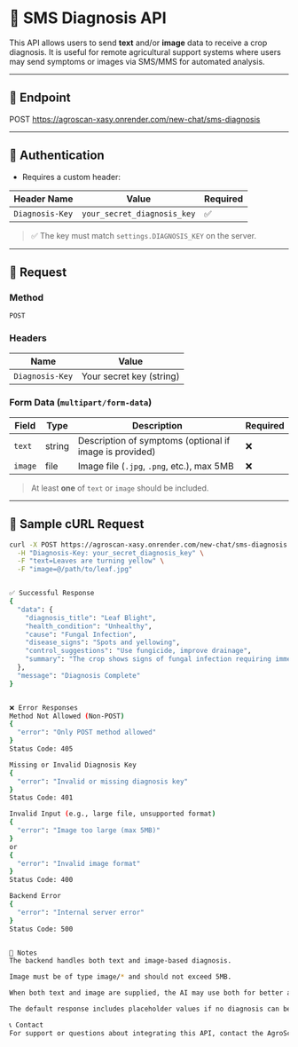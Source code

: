 # 📡 SMS Diagnosis API

This API allows users to send **text** and/or **image** data to receive a crop diagnosis. It is useful for remote agricultural support systems where users may send symptoms or images via SMS/MMS for automated analysis.

---

## 🔗 Endpoint

POST https://agroscan-xasy.onrender.com/new-chat/sms-diagnosis

---

## 🔐 Authentication

- Requires a custom header:

| Header Name      | Value                        | Required |
|------------------|------------------------------|----------|
| `Diagnosis-Key`  | `your_secret_diagnosis_key`  | ✅       |

> ✅ The key must match `settings.DIAGNOSIS_KEY` on the server.

---

## 📨 Request

### Method
`POST`

### Headers

| Name           | Value                    |
|----------------|--------------------------|
| `Diagnosis-Key`| Your secret key (string) |

### Form Data (`multipart/form-data`)

| Field   | Type    | Description                                      | Required |
|---------|---------|--------------------------------------------------|----------|
| `text`  | string  | Description of symptoms (optional if image is provided) | ❌       |
| `image` | file    | Image file (`.jpg`, `.png`, etc.), max 5MB       | ❌       |

> At least **one** of `text` or `image` should be included.

---

## 🧾 Sample cURL Request

```bash
curl -X POST https://agroscan-xasy.onrender.com/new-chat/sms-diagnosis \
  -H "Diagnosis-Key: your_secret_diagnosis_key" \
  -F "text=Leaves are turning yellow" \
  -F "image=@/path/to/leaf.jpg"


✅ Successful Response
{
  "data": {
    "diagnosis_title": "Leaf Blight",
    "health_condition": "Unhealthy",
    "cause": "Fungal Infection",
    "disease_signs": "Spots and yellowing",
    "control_suggestions": "Use fungicide, improve drainage",
    "summary": "The crop shows signs of fungal infection requiring immediate treatment."
  },
  "message": "Diagnosis Complete"
}


❌ Error Responses
Method Not Allowed (Non-POST)
{
  "error": "Only POST method allowed"
}
Status Code: 405

Missing or Invalid Diagnosis Key
{
  "error": "Invalid or missing diagnosis key"
}
Status Code: 401

Invalid Input (e.g., large file, unsupported format)
{
  "error": "Image too large (max 5MB)"
}
or
{
  "error": "Invalid image format"
}
Status Code: 400

Backend Error
{
  "error": "Internal server error"
}
Status Code: 500


🧠 Notes
The backend handles both text and image-based diagnosis.

Image must be of type image/* and should not exceed 5MB.

When both text and image are supplied, the AI may use both for better accuracy.

The default response includes placeholder values if no diagnosis can be made.

📞 Contact
For support or questions about integrating this API, contact the AgroScan team.
